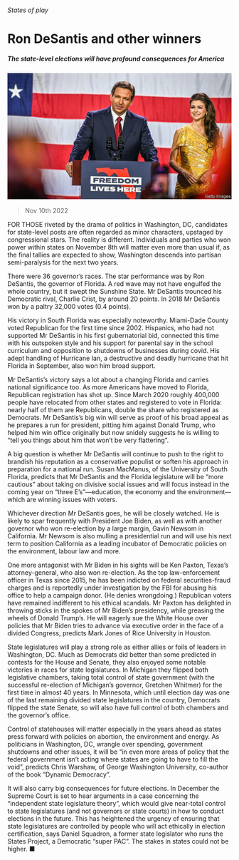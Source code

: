 ###### States of play

# Ron DeSantis and other winners 

##### The state-level elections will have profound consequences for America 

![image](images/20221112_USP512.jpg) 

> Nov 10th 2022 


FOR THOSE riveted by the drama of politics in Washington, DC, candidates for state-level posts are often regarded as minor characters, upstaged by congressional stars. The reality is different. Individuals and parties who won power within states on November 8th will matter even more than usual if, as the final tallies are expected to show, Washington descends into partisan semi-paralysis for the next two years. 

There were 36 governor’s races. The star performance was by Ron DeSantis, the governor of Florida. A red wave may not have engulfed the whole country, but it swept the Sunshine State. Mr DeSantis trounced his Democratic rival, Charlie Crist, by around 20 points. In 2018 Mr DeSantis won by a paltry 32,000 votes (0.4 points). 

His victory in South Florida was especially noteworthy. Miami-Dade County voted Republican for the first time since 2002. Hispanics, who had not supported Mr DeSantis in his first gubernatorial bid, connected this time with his outspoken style and his support for parental say in the school curriculum and opposition to shutdowns of businesses during covid. His adept handling of Hurricane Ian, a destructive and deadly hurricane that hit Florida in September, also won him broad support. 

Mr DeSantis’s victory says a lot about a changing Florida and carries national significance too. As more Americans have moved to Florida, Republican registration has shot up. Since March 2020 roughly 400,000 people have relocated from other states and registered to vote in Florida: nearly half of them are Republicans, double the share who registered as Democrats. Mr DeSantis’s big win will serve as proof of his broad appeal as he prepares a run for president, pitting him against Donald Trump, who helped him win office originally but now snidely suggests he is willing to “tell you things about him that won’t be very flattering”. 

A big question is whether Mr DeSantis will continue to push to the right to brandish his reputation as a conservative populist or soften his approach in preparation for a national run. Susan MacManus, of the University of South Florida, predicts that Mr DeSantis and the Florida legislature will be “more cautious” about taking on divisive social issues and will focus instead in the coming year on “three E’s”—education, the economy and the environment—which are winning issues with voters. 

Whichever direction Mr DeSantis goes, he will be closely watched. He is likely to spar frequently with President Joe Biden, as well as with another governor who won re-election by a large margin, Gavin Newsom in California. Mr Newsom is also mulling a presidential run and will use his next term to position California as a leading incubator of Democratic policies on the environment, labour law and more.

One more antagonist with Mr Biden in his sights will be Ken Paxton, Texas’s attorney-general, who also won re-election. As the top law-enforcement officer in Texas since 2015, he has been indicted on federal securities-fraud charges and is reportedly under investigation by the FBI for abusing his office to help a campaign donor. (He denies wrongdoing.) Republican voters have remained indifferent to his ethical scandals. Mr Paxton has delighted in throwing sticks in the spokes of Mr Biden’s presidency, while greasing the wheels of Donald Trump’s. He will eagerly sue the White House over policies that Mr Biden tries to advance via executive order in the face of a divided Congress, predicts Mark Jones of Rice University in Houston.

State legislatures will play a strong role as either allies or foils of leaders in Washington, DC. Much as Democrats did better than some predicted in contests for the House and Senate, they also enjoyed some notable victories in races for state legislatures. In Michigan they flipped both legislative chambers, taking total control of state government (with the successful re-election of Michigan’s governor, Gretchen Whitmer) for the first time in almost 40 years. In Minnesota, which until election day was one of the last remaining divided state legislatures in the country, Democrats flipped the state Senate, so will also have full control of both chambers and the governor’s office.

Control of statehouses will matter especially in the years ahead as states press forward with policies on abortion, the environment and energy. As politicians in Washington, DC, wrangle over spending, government shutdowns and other issues, it will be “in even more areas of policy that the federal government isn’t acting where states are going to have to fill the void”, predicts Chris Warshaw, of George Washington University, co-author of the book “Dynamic Democracy”. 

It will also carry big consequences for future elections. In December the Supreme Court is set to hear arguments in a case concerning the “independent state legislature theory”, which would give near-total control to state legislatures (and not governors or state courts) in how to conduct elections in the future. This has heightened the urgency of ensuring that state legislatures are controlled by people who will act ethically in election certification, says Daniel Squadron, a former state legislator who runs the States Project, a Democratic “super PAC”. The stakes in states could not be higher. ■


